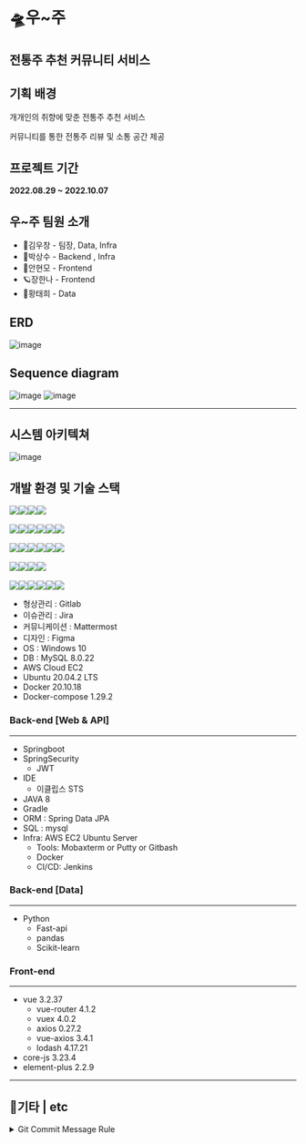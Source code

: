 # 🛸우~주



## 전통주 추천 커뮤니티 서비스



## 기획 배경

개개인의 취향에 맞춘 전통주 추천 서비스

커뮤니티를 통한 전통주 리뷰 및 소통 공간 제공



## 프로젝트 기간

**2022.08.29 ~ 2022.10.07**



## 우~주 팀원 소개

- 🎤김우창 - 팀장, Data, Infra
- 💊박상수 - Backend , Infra
- 🍔안현모 - Frontend
- 🪐장한나 - Frontend
- 🐢황태희 - Data




## ERD
![image](https://user-images.githubusercontent.com/97646054/190908181-43b4281b-3c09-4707-9c2e-bd429b39976b.png)

## Sequence diagram
![image](https://user-images.githubusercontent.com/97646054/190909022-241ded87-c789-463c-9a43-356ed56984bc.png)
![image](https://user-images.githubusercontent.com/97646054/190909056-35624b74-9ea6-4e35-b7ea-e091a4242de6.png)


---
## 시스템 아키텍쳐
![image](https://user-images.githubusercontent.com/97646054/190904702-fe9b78fa-056e-47f9-a371-8ff0b9292d8b.png)


## 개발 환경 및 기술 스택

<img src="https://img.shields.io/badge/Gitlab-FC6D26?style=for-the-badge&logo=gitlab&logoColor=white"><img src="https://img.shields.io/badge/Jira-0052CC?style=for-the-badge&logo=Jira software&logoColor=white"><img src="https://img.shields.io/badge/Figma-F24E1E?style=for-the-badge&logo=Figma&logoColor=white"><img src="https://img.shields.io/badge/Mattermost-0058CC?style=for-the-badge&logo=Mattermost&logoColor=white"><br><br><img src="https://img.shields.io/badge/mysql-4479A1?style=for-the-badge&logo=mysql&logoColor=white"><img src="https://img.shields.io/badge/Amazon EC2-232F32?style=for-the-badge&logo=amazon aws&logoColor=white"><img src="https://img.shields.io/badge/Ubuntu-E95420?style=for-the-badge&logo=ubuntu&logoColor=white"><img src="https://img.shields.io/badge/docker-2496ED?style=for-the-badge&logo=docker&logoColor=white"><img src="https://img.shields.io/badge/jenkins-D24939?style=for-the-badge&logo=jenkins&logoColor=white"><img src="https://img.shields.io/badge/nginx-009639?style=for-the-badge&logo=nginx&logoColor=white"><br><br><img src="https://img.shields.io/badge/java-007396?style=for-the-badge&logo=java&logoColor=white"><img src="https://img.shields.io/badge/springboot-6DB33F?style=for-the-badge&logo=springboot&logoColor=white"><img src="https://img.shields.io/badge/gradle-02303A?style=for-the-badge&logo=gradle&logoColor=white"><img src="https://img.shields.io/badge/eclipse-2C2255?style=for-the-badge&logo=eclipse&logoColor=white"><img src="https://img.shields.io/badge/node.js-339933?style=for-the-badge&logo=node.js&logoColor=white"><img src="https://img.shields.io/badge/express-000000?style=for-the-badge&logo=express&logoColor=white"><br><br><img src="https://img.shields.io/badge/python-3776AB?style=for-the-badge&logo=python&logoColor=white"><img src="https://img.shields.io/badge/fastapi-009688?style=for-the-badge&logo=fastapi&logoColor=white"><img src="https://img.shields.io/badge/pandas-150458?style=for-the-badge&logo=pandas&logoColor=white"><img src="https://img.shields.io/badge/scikit_learn-F7931E?style=for-the-badge&logo=scikit-learn&logoColor=white"><br><br><img src="https://img.shields.io/badge/html5-E34F26?style=for-the-badge&logo=html5&logoColor=white"><img src="https://img.shields.io/badge/css-1572B6?style=for-the-badge&logo=css3&logoColor=white"><img src="https://img.shields.io/badge/javascript-F7DF1E?style=for-the-badge&logo=javascript&logoColor=black"><img src="https://img.shields.io/badge/vue.js-4FC08D?style=for-the-badge&logo=vue.js&logoColor=white"><img src="https://img.shields.io/badge/bootstrap-7952B3?style=for-the-badge&logo=bootstrap&logoColor=white"><img src="https://img.shields.io/badge/apache tomcat-F8DC75?style=for-the-badge&logo=apachetomcat&logoColor=white">             



- 형상관리 : Gitlab
- 이슈관리 : Jira
- 커뮤니케이션 : Mattermost
- 디자인 : Figma
- OS : Windows 10
- DB : MySQL 8.0.22
- AWS Cloud EC2
- Ubuntu 20.04.2 LTS
- Docker 20.10.18
- Docker-compose 1.29.2

### Back-end [Web & API]

------

- Springboot
- SpringSecurity
  - JWT
- IDE
  - 이클립스 STS
- JAVA 8
- Gradle
- ORM : Spring Data JPA
- SQL : mysql
- Infra: AWS EC2 Ubuntu Server
  - Tools: Mobaxterm or Putty or Gitbash
  - Docker
  - CI/CD: Jenkins

### Back-end [Data]

------

- Python
  - Fast-api
  - pandas
  - Scikit-learn

### Front-end

------

- vue 3.2.37
  - vue-router 4.1.2
  - vuex 4.0.2
  - axios 0.27.2
  - vue-axios 3.4.1
  - lodash 4.17.21
- core-js 3.23.4
- element-plus 2.2.9





---

## 🧾기타 | etc

<details>
<summary>Git Commit Message Rule</summary>

### Format: 개인 이모지 [ TYPE ] commit message

* **feat** : 새로운 기능에 대한 커밋 
* **fix** : 버그 수정에 대한 커밋 
* **build** : 빌드 관련 파일 수정에 대한 커밋 
* **chore** : 그 외 자잘한 수정에 대한 커밋 
* **ci** : CI관련 설정 수정에 대한 커밋 
* **cd** : CD관련 설정 수정에 대한 커밋 
* **docs** : 문서 수정에 대한 커밋 
* **style** : 코드 스타일 혹은 포맷 등에 관 한 커밋 
* **refactor** :  코드 리팩토링에 대한 커밋 
* **test** : 테스트 코드 수정에 대한 커밋 

### 브랜치 전략

- master
  - frontend-develop
    - fe/feature/login
  - backend-develop
    - be/feature/login
      
      </details>
